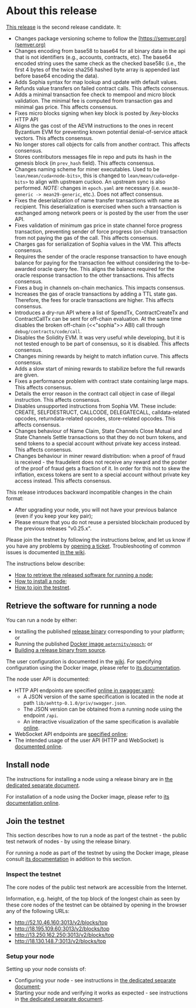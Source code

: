 # About this release

[This release][this-release] is the second release candidate.
It:
* Changes package versioning scheme to follow the [https://semver.org](semver.org)
* Changes encoding from base58 to base64 for all binary data in the api that is not identifiers (e.g., accounts, contracts, etc). The base64 encoded string uses the same check as the checked base58c (i.e., the first 4 bytes of the twice sha256 hashed byte array is appended last before base64 encoding the data).
* Adds Sophia syntax for map lookup and update with default values.
* Refunds value transfers on failed contract calls. This affects consensus.
* Adds a minimal transaction fee check to mempool and micro block validation. The minimal fee is computed from transaction gas and minimal gas price. This affects consensus.
* Fixes micro blocks signing when key block is posted by /key-blocks HTTP API
* Aligns the gas cost of the AEVM instructions to the ones in recent Byzantium EVM for preventing known potential denial-of-service attack vectors. This affects consensus.
* No longer stores call objects for calls from another contract. This affects consensus.
* Stores contributors messages file in repo and puts its hash in the genesis block (in `prev_hash` field). This affects consensus.
* Changes naming scheme for miner executables. Used to be `lean/mean/cuda<node-bits>`, this is changed to
  `lean/mean/cuda<edge-bits>` to align with upstream cuckoo. An upstream sync is also performed. *NOTE:*
  changes in `epoch.yaml` are necessary (i.e. `mean30-generic -> mean29-generic`, etc.). Does not affect consensus.
* Fixes the deserialization of name transfer transactions with name as recipient.  This deserialization is exercised when such a transaction is exchanged among network peers or is posted by the user from the user API.
* Fixes validation of minimum gas price in state channel force progress transaction, preventing sender of force progress (on-chain) transaction from not paying the gas of the call.  This affects consensus.
* Charges gas for serialization of Sophia values in the VM. This affects consensus.
* Requires the sender of the oracle response transaction to have enough balance for paying for the transaction fee without considering the to-be-awarded oracle query fee. This aligns the balance required for the oracle response transaction to the other transactions. This affects consensus.
* Fixes a bug in channels on-chain mechanics. This impacts consensus.
* Increases the gas of oracle transactions by adding a TTL state gas. Therefore, the fees for oracle transactions are higher. This affects consensus.
* Introduces a dry-run API where a list of SpendTx, ContractCreateTx and ContractCallTx can be sent for off-chain evaluation. At
  the same time disables the broken off-chain (<<"sophia">> ABI) call through `debug/contracts/code/call`.
* Disables the Solidity EVM. It was very useful while developing, but it is not tested enough to be part of consensus, so it is disabled. This affects
  consensus.
* Changes mining rewards by height to match inflation curve. This affects consensus.
* Adds a slow start of mining rewards to stabilize before the full rewards are given.
* Fixes a performance problem with contract state containing large maps. This affects consensus.
* Details the error reason in the contract call object in case of illegal instruction. This affects consensus.
* Disables unsupported instructions from Sophia VM. These include: CREATE, SELFDESTRUCT, CALLCODE, DELEGATECALL, calldata-related opcodes, returndata-related opcodes, store-related opcodes. This affects consensus.
* Changes behaviour of Name Claim, State Channels Close Mutual and State
  Channels Settle transactions so that they do not burn tokens, and send tokens
  to a special account without private key access instead. This affects
  consensus.
* Changes behaviour in miner reward distribution: when a proof of fraud is
  received - the fraudelent does not receive any reward and the poster of the
  proof of fraud gets a fraction of it. In order for this not to skew the
  inflation, excess tokens are sent to a special account without private key
  access instead. This affects consensus.

[this-release]: https://github.com/aeternity/epoch/releases/tag/v1.0.0-rc2

This release introduces backward incompatible changes in the chain format:
* After upgrading your node, you will not have your previous balance (even if you keep your key pair);
* Please ensure that you do not reuse a persisted blockchain produced by the previous releases "v0.25.x".

Please join the testnet by following the instructions below, and let us know if you have any problems by [opening a ticket](https://github.com/aeternity/epoch/issues).
Troubleshooting of common issues is documented [in the wiki](https://github.com/aeternity/epoch/wiki/Troubleshooting).

The instructions below describe:
* [How to retrieve the released software for running a node](#retrieve-the-software-for-running-a-node);
* [How to install a node](#install-node);
* [How to join the testnet](#join-the-testnet).

## Retrieve the software for running a node

You can run a node by either:
* Installing the published [release binary][this-release] corresponding to your platform; or
* Running the published [Docker image `aeternity/epoch`][docker]; or
* [Building a release binary from source][build].

[docker]: https://github.com/aeternity/epoch/blob/v1.0.0-rc2/docs/docker.md
[build]: https://github.com/aeternity/epoch/blob/v1.0.0-rc2/docs/build.md

The user configuration is documented in the [wiki](https://github.com/aeternity/epoch/wiki/User-provided-configuration).
For specifying configuration using the Docker image, please refer to [its documentation][docker].

The node user API is documented:
* HTTP API endpoints are specified [online in swagger.yaml][swagger-yaml];
  * A JSON version of the same specification is located in the node at path `lib/aehttp-0.1.0/priv/swagger.json`.
  * The JSON version can be obtained from a running node using the endpoint `/api`.
  * An interactive visualization of the same specification is available [online][swagger-ui].
* WebSocket API endpoints are [specified online][api-doc];
* The intended usage of the user API (HTTP and WebSocket) is [documented online][api-doc].

[swagger-yaml]: https://github.com/aeternity/epoch/blob/v1.0.0-rc2/config/swagger.yaml
[swagger-ui]: https://aeternity.github.io/epoch-api-docs/?config=https://raw.githubusercontent.com/aeternity/epoch/v1.0.0-rc2/apps/aehttp/priv/swagger.json
[api-doc]: https://github.com/aeternity/protocol/blob/epoch-v1.0.0-rc2/epoch/api/README.md

## Install node

The instructions for installing a node using a release binary are in [the dedicated separate document](../../docs/installation.md).

For installation of a node using the Docker image, please refer to [its documentation online][docker].

## Join the testnet

This section describes how to run a node as part of the testnet - the public test network of nodes - by using the release binary.

For running a node as part of the testnet by using the Docker image, please consult [its documentation][docker] in addition to this section.

### Inspect the testnet

The core nodes of the public test network are accessible from the Internet.

Information, e.g. height, of the top block of the longest chain as seen by these core nodes of the testnet can be obtained by opening in the browser any of the following URLs:
* http://52.10.46.160:3013/v2/blocks/top
* http://18.195.109.60:3013/v2/blocks/top
* http://13.250.162.250:3013/v2/blocks/top
* http://18.130.148.7:3013/v2/blocks/top

### Setup your node

Setting up your node consists of:
* Configuring your node - see instructions in [the dedicated separate document](../../docs/configuration.md);
* Starting your node and verifying it works as expected - see instructions in [the dedicated separate document](../../docs/operation.md).
